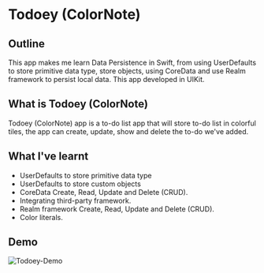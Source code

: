 #  Todoey (ColorNote)

## Outline

This app makes me learn Data Persistence in Swift, from using UserDefaults to store primitive data type, store objects, using CoreData and use Realm framework to persist local data. This app developed in UIKit.

## What is Todoey (ColorNote)

Todoey (ColorNote) app is a to-do list app that will store to-do list in colorful tiles, the app can create, update, show and delete the to-do we've added.

## What I've learnt

* UserDefaults to store primitive data type
* UserDefaults to store custom objects
* CoreData Create, Read, Update and Delete (CRUD).
* Integrating third-party framework.
* Realm framework Create, Read, Update and Delete (CRUD).
* Color literals.

## Demo

![Todoey-Demo](Documentation/iOS-Todoey.gif)
